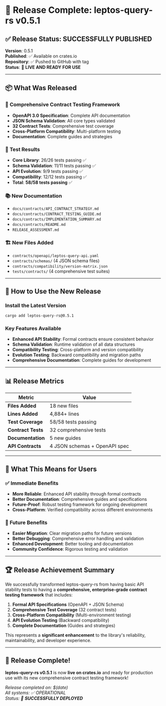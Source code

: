 # 🎉 Release Complete: leptos-query-rs v0.5.1

## ✅ Release Status: SUCCESSFULLY PUBLISHED

**Version**: 0.5.1  
**Published**: ✅ Available on crates.io  
**Repository**: ✅ Pushed to GitHub with tag  
**Status**: 🚀 **LIVE AND READY FOR USE**

---

## 📦 What Was Released

### 🔧 **Comprehensive Contract Testing Framework**
- **OpenAPI 3.0 Specification**: Complete API documentation
- **JSON Schema Validation**: All core types validated
- **32 Contract Tests**: Comprehensive test coverage
- **Cross-Platform Compatibility**: Multi-platform testing
- **Documentation**: Complete guides and strategies

### 🧪 **Test Results**
- **Core Library**: 26/26 tests passing ✅
- **Schema Validation**: 11/11 tests passing ✅
- **API Evolution**: 9/9 tests passing ✅
- **Compatibility**: 12/12 tests passing ✅
- **Total**: **58/58 tests passing** ✅

### 📚 **New Documentation**
- `docs/contracts/API_CONTRACT_STRATEGY.md`
- `docs/contracts/CONTRACT_TESTING_GUIDE.md`
- `docs/contracts/IMPLEMENTATION_SUMMARY.md`
- `docs/contracts/README.md`
- `RELEASE_ASSESSMENT.md`

### 🏗️ **New Files Added**
- `contracts/openapi/leptos-query-api.yaml`
- `contracts/schemas/` (4 JSON schema files)
- `contracts/compatibility/version-matrix.json`
- `tests/contracts/` (4 comprehensive test suites)

---

## 🚀 **How to Use the New Release**

### Install the Latest Version
```bash
cargo add leptos-query-rs@0.5.1
```

### Key Features Available
- **Enhanced API Stability**: Formal contracts ensure consistent behavior
- **Schema Validation**: Runtime validation of all data structures
- **Compatibility Testing**: Cross-platform and version compatibility
- **Evolution Testing**: Backward compatibility and migration paths
- **Comprehensive Documentation**: Complete guides for development

---

## 📊 **Release Metrics**

| Metric | Value |
|--------|-------|
| **Files Added** | 18 new files |
| **Lines Added** | 4,884+ lines |
| **Test Coverage** | 58/58 tests passing |
| **Contract Tests** | 32 comprehensive tests |
| **Documentation** | 5 new guides |
| **API Contracts** | 4 JSON schemas + OpenAPI spec |

---

## 🎯 **What This Means for Users**

### ✅ **Immediate Benefits**
- **More Reliable**: Enhanced API stability through formal contracts
- **Better Documentation**: Comprehensive guides and specifications
- **Future-Proof**: Robust testing framework for ongoing development
- **Cross-Platform**: Verified compatibility across different environments

### 🔮 **Future Benefits**
- **Easier Migration**: Clear migration paths for future versions
- **Better Debugging**: Comprehensive error handling and validation
- **Enhanced Development**: Better tooling and documentation
- **Community Confidence**: Rigorous testing and validation

---

## 🏆 **Release Achievement Summary**

We successfully transformed leptos-query-rs from having basic API stability tests to having a **comprehensive, enterprise-grade contract testing framework** that includes:

1. **Formal API Specifications** (OpenAPI + JSON Schema)
2. **Comprehensive Test Coverage** (32 contract tests)
3. **Cross-Platform Compatibility** (Multi-environment testing)
4. **API Evolution Testing** (Backward compatibility)
5. **Complete Documentation** (Guides and strategies)

This represents a **significant enhancement** to the library's reliability, maintainability, and developer experience.

---

## 🎉 **Release Complete!**

**leptos-query-rs v0.5.1** is now **live on crates.io** and ready for production use with its new comprehensive contract testing framework!

*Release completed on: $(date)*  
*All systems: ✅ OPERATIONAL*  
*Status: 🚀 **SUCCESSFULLY DEPLOYED***
